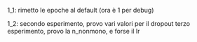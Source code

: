1_1: rimetto le epoche al default (ora è 1 per debug)



1_2: secondo esperimento, provo vari valori per il dropout
        terzo esperimento, provo la n_nonmono, e forse il lr